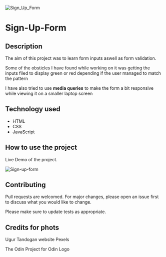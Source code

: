 ![Sign_Up_Form](https://user-images.githubusercontent.com/92760571/215283594-92620ec9-1b93-43e5-a53b-556e68214cdd.png)

# Sign-Up-Form

## Description

The aim of this project was to learn form inputs aswell as form validation. 

Some of the obsticles I have found while working on it was getting the inputs filed to display green or red depending if the user managed to 
match the pattern 

I have also tried to use **media queries** to make the form a bit responsive while viewing it on a smaller laptop screen 

## Technology used
- HTML
- CSS
- JavaScript

## How to use the project
Live Demo of the project.

![Sign-up-form](https://user-images.githubusercontent.com/92760571/215284794-01a442af-759a-4655-a93f-fd1848fe2c8d.gif)

## Contributing

Pull requests are welcomed. For major changes, please open an issue first to discuss what you would like to change.

Please make sure to update tests as appropriate.

## Credits for phots
Ugur Tandogan website Pexels

The Odin Project for Odin Logo
